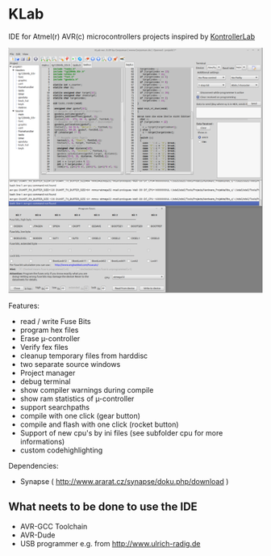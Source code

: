 # KLab

IDE for Atmel(r) AVR(c) microcontrollers projects inspired by [KontrollerLab](https://sourceforge.net/projects/kontrollerlab/)

![](preview.png)

Features:
- read / write Fuse Bits
- program hex files
- Erase µ-controller
- Verify fex files
- cleanup temporary files from harddisc
- two separate source windows
- Project manager
- debug terminal
- show compiler warnings during compile
- show ram statistics of µ-controller
- support searchpaths
- compile with one click (gear button)
- compile and flash with one click (rocket button)
- Support of new cpu's by ini files (see subfolder cpu for more informations)
- custom codehighlighting

Dependencies:
- Synapse ( http://www.ararat.cz/synapse/doku.php/download ) 

## What neets to be done to use the IDE
- AVR-GCC Toolchain
- AVR-Dude 
- USB programmer e.g. from http://www.ulrich-radig.de 